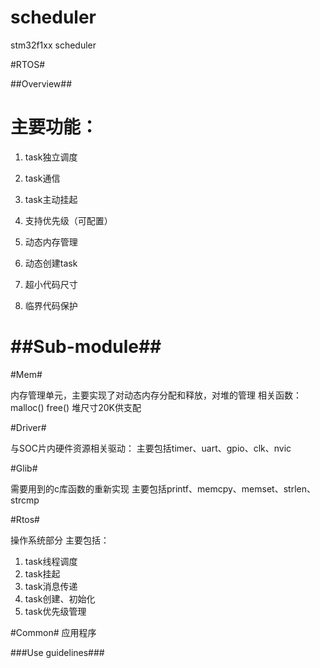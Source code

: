 
# scheduler

stm32f1xx scheduler


#RTOS#

##Overview##

主要功能：
==
1.	task独立调度

2.	task通信

3.	task主动挂起

4.	支持优先级（可配置）

5.	动态内存管理

6.	动态创建task

7.	超小代码尺寸

8.	临界代码保护


##Sub-module##
==
#Mem#

内存管理单元，主要实现了对动态内存分配和释放，对堆的管理
相关函数：
malloc()
free()
堆尺寸20K供支配


#Driver#

与SOC片内硬件资源相关驱动：
主要包括timer、uart、gpio、clk、nvic


#Glib#

需要用到的c库函数的重新实现
主要包括printf、memcpy、memset、strlen、strcmp


#Rtos#

操作系统部分
主要包括：
1.	task线程调度
2.	task挂起
3.	task消息传递
4.	task创建、初始化
5.	task优先级管理


#Common#
应用程序


###Use guidelines###


